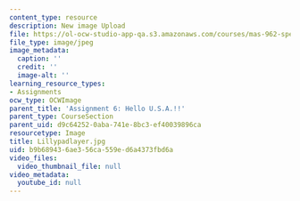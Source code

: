 ```yaml
---
content_type: resource
description: New image Upload
file: https://ol-ocw-studio-app-qa.s3.amazonaws.com/courses/mas-962-special-topics-new-textiles-spring-2010/b9b689436ae356ca559ed6a4373fbd6a_Lillypadlayer.jpg
file_type: image/jpeg
image_metadata:
  caption: ''
  credit: ''
  image-alt: ''
learning_resource_types:
- Assignments
ocw_type: OCWImage
parent_title: 'Assignment 6: Hello U.S.A.!!'
parent_type: CourseSection
parent_uid: d9c64252-0aba-741e-8bc3-ef40039896ca
resourcetype: Image
title: Lillypadlayer.jpg
uid: b9b68943-6ae3-56ca-559e-d6a4373fbd6a
video_files:
  video_thumbnail_file: null
video_metadata:
  youtube_id: null
---
```

